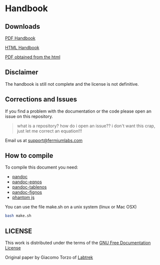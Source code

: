 # Handbook

## Downloads

[PDF Handbook](https://rawgit.com/fermiumlabs/Hall-effect-apparatus/master/Handbook/Exports/Hall_Handbook.pdf)

[HTML Handbook](https://rawgit.com/fermiumlabs/Hall-effect-apparatus/master/Handbook/Exports/Hall_Handbook.html)

[PDF obtained from the html](https://rawgit.com/fermiumlabs/Hall-effect-apparatus/master/Handbook/Exports/Hall_Handbook_fromHTML.pdf)


## Disclaimer

The handbook is still not complete and the license is not definitive.

## Corrections and Issues

If you find a problem with the documentation or the code please open an issue on this repository.

> what is a repository? how do i open an issue?? i don't want this crap, just let me correct an equation!!!

Email us at [support@fermiumlabs.com](mailto:suppot@fermiumlabs.com)

## How to compile

To compile this document you need:
* [pandoc](http://pandoc.org)
* [pandoc-eqnos](https://github.com/tomduck/pandoc-eqnos)
* [pandoc-tablenos](https://github.com/tomduck/pandoc-tablenos)
* [pandoc-fignos](https://github.com/tomduck/pandoc-fignos)
* [phantom js](http://phantomjs.org/download.html)

You can use the file make.sh on a unix system (linux or Mac OSX)
```bash
bash make.sh
```

## LICENSE
This work is distributed under the terms of the [GNU Free Documentation License](http://www.gnu.org/licenses/fdl-1.3.html)

Original paper by Giacomo Torzo of [Labtrek](http://labtrek.it)
